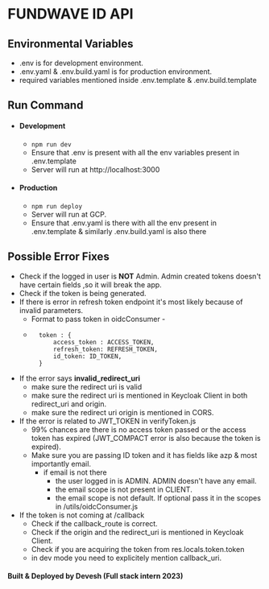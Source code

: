 # FUNDWAVE ID API
## Environmental Variables
- .env is for development environment. 
- .env.yaml & .env.build.yaml is for production environment.
- required variables mentioned inside .env.template & .env.build.template
## Run Command

- #### Development
    - ```npm run dev```
    - Ensure that .env is present with all the env variables present in .env.template
    - Server will run at http://localhost:3000
- #### Production
    - ```npm run deploy```
    - Server will run at GCP.
    - Ensure that .env.yaml is there with all the env present in .env.template & similarly .env.build.yaml is also there

## Possible Error Fixes
- Check if the logged in user is **NOT** Admin. Admin created tokens doesn't have certain fields ,so it will break the app.
- Check if the token is being generated.
- If there is error in refresh token endpoint it's most likely because of invalid parameters.
    -  Format to pass token in oidcConsumer -
    - ```{
        token : {
            access_token : ACCESS_TOKEN,
            refresh_token: REFRESH_TOKEN,
            id_token: ID_TOKEN,
        }
- If the error says **invalid_redirect_uri**
    - make sure the redirect uri is valid
    - make sure the redirect uri is mentioned in Keycloak Client in both redirect_uri and origin.
    - make sure the redirect uri origin is mentioned in CORS.
- If the error is related to JWT_TOKEN in verifyToken.js
    - 99% chances are there is no access token passed or the access token has expired (JWT_COMPACT error is also because the token is expired).
    - Make sure you are passing ID token and it has fields like azp & most importantly email.
        - if email is not there
            - the user logged in is ADMIN. ADMIN doesn't have any email.
            - the email scope is not present in CLIENT.
            - the email scope is not default. If optional pass it in the scopes in /utils/oidcConsumer.js
- If the token is not coming at /callback
    - Check if the callback_route is correct.
    - Check if the origin and the redirect_uri is mentioned in Keycloak Client.
    - Check if you are acquiring the token from res.locals.token.token
    - in dev mode you need to explicitely mention callback_uri.

####  Built & Deployed by Devesh (Full stack intern 2023)
